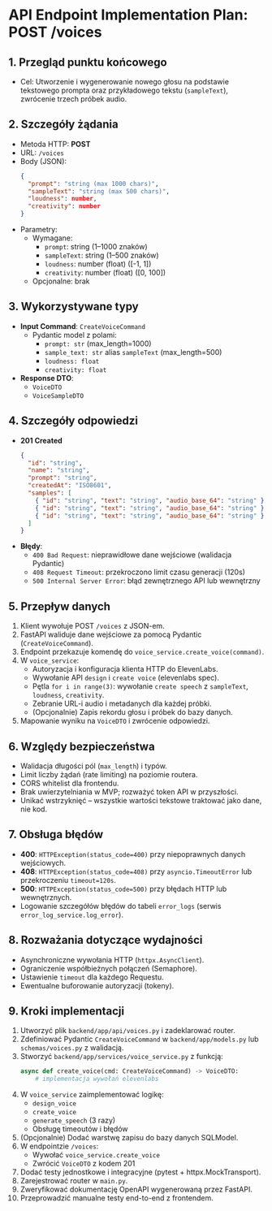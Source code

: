 # API Endpoint Implementation Plan: POST /voices

## 1. Przegląd punktu końcowego
- Cel: Utworzenie i wygenerowanie nowego głosu na podstawie tekstowego prompta oraz przykładowego tekstu (`sampleText`), zwrócenie trzech próbek audio.

## 2. Szczegóły żądania
- Metoda HTTP: **POST**
- URL: `/voices`
- Body (JSON):
  ```json
  {
    "prompt": "string (max 1000 chars)",
    "sampleText": "string (max 500 chars)",
    "loudness": number,
    "creativity": number
  }
  ```
- Parametry:
  - Wymagane:
    - `prompt`: string (1–1000 znaków)
    - `sampleText`: string (1–500 znaków)
    - `loudness`: number (float) ([-1, 1])
    - `creativity`: number (float) ([0, 100])
  - Opcjonalne: brak

## 3. Wykorzystywane typy
- **Input Command**: `CreateVoiceCommand`
  - Pydantic model z polami:
    - `prompt: str` (max_length=1000)
    - `sample_text: str` alias `sampleText` (max_length=500)
    - `loudness: float`
    - `creativity: float`
- **Response DTO**:
  - `VoiceDTO`
  - `VoiceSampleDTO`

## 4. Szczegóły odpowiedzi
- **201 Created**
  ```json
  {
    "id": "string",
    "name": "string",
    "prompt": "string",
    "createdAt": "ISO8601",
    "samples": [
      { "id": "string", "text": "string", "audio_base_64": "string" },
      { "id": "string", "text": "string", "audio_base_64": "string" },
      { "id": "string", "text": "string", "audio_base_64": "string" }
    ]
  }
  ```
- **Błędy**:
  - `400 Bad Request`: nieprawidłowe dane wejściowe (walidacja Pydantic)
  - `408 Request Timeout`: przekroczono limit czasu generacji (120s)
  - `500 Internal Server Error`: błąd zewnętrznego API lub wewnętrzny

## 5. Przepływ danych
1. Klient wywołuje POST `/voices` z JSON-em.
2. FastAPI waliduje dane wejściowe za pomocą Pydantic (`CreateVoiceCommand`).
3. Endpoint przekazuje komendę do `voice_service.create_voice(command)`.
4. W `voice_service`:
   - Autoryzacja i konfiguracja klienta HTTP do ElevenLabs.
   - Wywołanie API `design` i `create voice` (elevenlabs spec).
   - Pętla `for i in range(3)`: wywołanie `create speech` z `sampleText`, `loudness`, `creativity`.
   - Zebranie URL-i audio i metadanych dla każdej próbki.
   - (Opcjonalnie) Zapis rekordu głosu i próbek do bazy danych.
5. Mapowanie wyniku na `VoiceDTO` i zwrócenie odpowiedzi.

## 6. Względy bezpieczeństwa
- Walidacja długości pól (`max_length`) i typów.
- Limit liczby żądań (rate limiting) na poziomie routera.
- CORS whitelist dla frontendu.
- Brak uwierzytelniania w MVP; rozważyć token API w przyszłości.
- Unikać wstrzyknięć – wszystkie wartości tekstowe traktować jako dane, nie kod.

## 7. Obsługa błędów
- **400**: `HTTPException(status_code=400)` przy niepoprawnych danych wejściowych.
- **408**: `HTTPException(status_code=408)` przy `asyncio.TimeoutError` lub przekroczeniu `timeout=120s`.
- **500**: `HTTPException(status_code=500)` przy błędach HTTP lub wewnętrznych.
- Logowanie szczegółów błędów do tabeli `error_logs` (serwis `error_log_service.log_error`).

## 8. Rozważania dotyczące wydajności
- Asynchroniczne wywołania HTTP (`httpx.AsyncClient`).
- Ograniczenie współbieżnych połączeń (Semaphore).
- Ustawienie `timeout` dla każdego Requestu.
- Ewentualne buforowanie autoryzacji (tokeny).

## 9. Kroki implementacji
1. Utworzyć plik `backend/app/api/voices.py` i zadeklarować router.
2. Zdefiniować Pydantic `CreateVoiceCommand` w `backend/app/models.py` lub `schemas/voices.py` z walidacją.
3. Stworzyć `backend/app/services/voice_service.py` z funkcją:
   ```python
   async def create_voice(cmd: CreateVoiceCommand) -> VoiceDTO:
       # implementacja wywołań elevenlabs
   ```
4. W `voice_service` zaimplementować logikę:
   - `design_voice`
   - `create_voice`
   - `generate_speech` (3 razy)
   - Obsługę timeoutów i błędów
5. (Opcjonalnie) Dodać warstwę zapisu do bazy danych SQLModel.
6. W endpointzie `/voices`:
   - Wywołać `voice_service.create_voice`
   - Zwrócić `VoiceDTO` z kodem 201
7. Dodać testy jednostkowe i integracyjne (pytest + httpx.MockTransport).
8. Zarejestrować router w `main.py`.
9. Zweryfikować dokumentację OpenAPI wygenerowaną przez FastAPI.
10. Przeprowadzić manualne testy end-to-end z frontendem. 